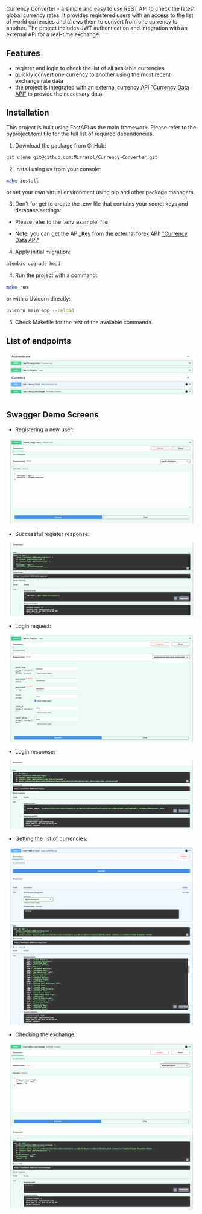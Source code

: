 
Currency Converter - a simple and easy to use REST API to check the latest global currency rates. It provides registered users with an access to the list of world currencies and allows them to convert from one currency to another. The project includes JWT authentication and integration with an external API for a real-time exchange.


## Features

  - register and login to check the list of all available currencies
  - quickly convert one currency to another using the most recent exchange rate data
  - the project is integrated with an external currency API ["Currency Data API"](https://apilayer.com/marketplace/currency_data-api) to provide the neccesary data

## Installation

This project is built using FastAPI as the main framework. Please refer to the pyproject.toml file for the full list of required dependencies.

1) Download the package from GitHub:

```bash
git clone git@github.com:Mirrasol/Currency-Converter.git
```

2) Install using uv from your console:

```bash
make install
```

or set your own virtual environment using pip and other package managers.

3) Don't for get to create the .env file that contains your secret keys and database settings: 
 - Please refer to the '.env_example' file

 - Note: you can get the API_Key from the external forex API: ["Currency Data API"](https://apilayer.com/marketplace/currency_data-api)

4) Apply initial migration:

```bash
alembic upgrade head
```

4) Run the project with a command:

```bash
make run
```

or with a Uvicorn directly:

```bash
uvicorn main:app --reload
```

5) Check Makefile for the rest of the available commands.

## List of endpoints

![](/img/endpoints.png)

## Swagger Demo Screens

- Registering a new user:

![](/img/2_register.png)

- Successful register response:

![](img/3_register_response.png)

-  Login request:

![](img/4_login.png)

- Login response:

![](img/5_login_response.png)

- Getting the list of currencies:

![](img/6_curr_list.png)
![](img/7_curr_list_response.png)

- Checking the exchange:

![](img/8_exchange.png)
![](img/9_exchange_response.png)

